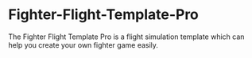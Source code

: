 # Fighter-Flight-Template-Pro
The Fighter Flight Template Pro is a flight simulation template which can help you create your own fighter game easily.
